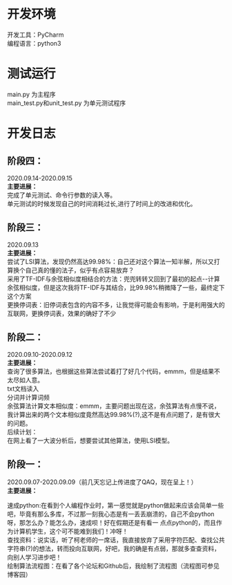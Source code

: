 开发环境<br>
=====
开发工具：PyCharm<br>
编程语言：python3<br>

测试运行<br>
=====
main.py 为主程序<br>
main_test.py和unit_test.py 为单元测试程序<br>

开发日志<br>
=====

阶段四：<br>
----
2020.09.14-2020.09.15<br>
**主要进展：<br>**
完成了单元测试、命令行参数的读入等。<br>
单元测试的时候发现自己的时间消耗过长,进行了时间上的改进和优化。<br>

阶段三：<br>
----
2020.09.13<br>
**主要进展：<br>**
尝试了LSI算法，发现仍然高达99.98%：自己还对这个算法一知半解，所以又打算换个自己真的懂的法子，似乎有点容易放弃？<br>
采用了TF-IDF与余弦相似度相结合的方法：兜兜转转又回到了最初的起点--计算余弦相似度，但是这次我将TF-IDF与其结合，比99.98%稍微降了一些，最终定下这个方案<br>
更换停词表：旧停词表包含的内容不多，让我觉得可能会有影响，于是利用强大的互联网，更换停词表，效果的确好了不少<br>

阶段二：<br>
----
2020.09.10-2020.09.12<br>
**主要进展：<br>**
查询了很多算法，也根据这些算法尝试着打了好几个代码，emmm，但是结果不太尽如人意。<br>
txt文档读入<br>
分词并计算词频<br>
余弦算法计算文本相似度：emmm，主要问题出现在这，余弦算法有点慢不说，我计算出来的两个文本相似度竟然高达99.98%(?),这不是有点问题了，是有很大的问题。<br>
后续计划：<br>
在网上看了一大波分析后，想要尝试其他算法，使用LSI模型。<br>

阶段一：<br>
----
2020.09.07-2020.09.09（前几天忘记上传进度了QAQ，现在呈上！）<br>
**主要进展：<br>**

速成python:在看到个人编程作业时，第一感觉就是python做起来应该会简单一些吧，毕竟有那么多库，不过那一刻我心态是有一丢丢崩溃的，自己不会python呀，那怎么办？能怎么办，速成呗！好在假期还是有看一 点点python的，而且作为计算机学生，这个可不能难到我们！冲呀！<br>
查找资料：说实话，听了柯老师的一席话，我直接放弃了采用字符匹配、查找公共字符串(?)的想法，转而投向互联网，好吧，我的确是有点弱，那就多查查资料，向别人学习进步吧！<br>
绘制算法流程图：在看了各个论坛和Github后，我绘制了流程图（流程图可参见博客园）<br>
